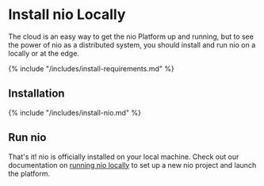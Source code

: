 # Install nio Locally

The cloud is an easy way to get the nio Platform up and running, but to see the power of nio as a distributed system, you should install and run nio on a locally or at the edge.

{% include "/includes/install-requirements.md" %}

## Installation

{% include "/includes/install-nio.md" %}


## Run nio

That's it! nio is officially installed on your local machine. Check out our documentation on [running nio locally](/running-nio/locally.md) to set up a new nio project and launch the platform.
